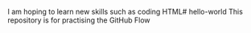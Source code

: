 I am hoping to learn new skills such as coding HTML# hello-world
This repository is for practising the GitHub Flow
